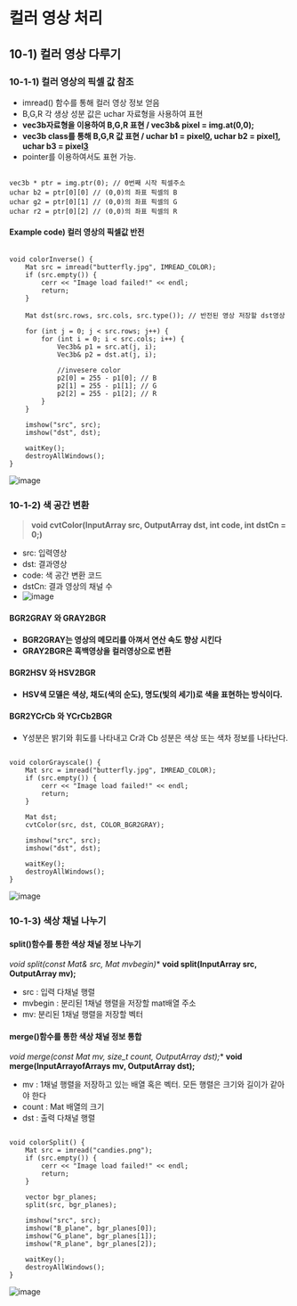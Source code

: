 컬러 영상 처리
=================
## 10-1) 컬러 영상 다루기
### 10-1-1) 컬러 영상의 픽셀 값 참조
* imread() 함수를 통해 컬러 영상 정보 얻음
* B,G,R 각 생상 성분 값은 uchar 자료형을 사용하여 표현
* **vec3b자료형을 이용하여 B,G,R 표현 / vec3b& pixel = img.at<vec3b>(0,0);**
* **vec3b class를 통해 B,G,R 값 표현 / uchar b1 = pixel[0](B), uchar b2 = pixel[1](G), uchar b3 = pixel[3](R)**
* pointer를 이용하여서도 표현 가능. 
<pre><code>
vec3b * ptr = img.ptr<vec3b>(0); // 0번째 시작 픽셀주소
uchar b2 = ptr[0][0] // (0,0)의 좌표 픽셀의 B
uchar g2 = ptr[0][1] // (0,0)의 좌표 픽셀의 G
uchar r2 = ptr[0][2] // (0,0)의 좌표 픽셀의 R 
</code></pre>
#### Example code) 컬러 영상의 픽셀값 반전
<pre><code>
void colorInverse() {
	Mat src = imread("butterfly.jpg", IMREAD_COLOR);
	if (src.empty()) {
		cerr << "Image load failed!" << endl;
		return;
	}

	Mat dst(src.rows, src.cols, src.type()); // 반전된 영상 저장할 dst영상

	for (int j = 0; j < src.rows; j++) {
		for (int i = 0; i < src.cols; i++) {
			Vec3b& p1 = src.at<Vec3b>(j, i);
			Vec3b& p2 = dst.at<Vec3b>(j, i);

			//invesere color
			p2[0] = 255 - p1[0]; // B
			p2[1] = 255 - p1[1]; // G
			p2[2] = 255 - p1[2]; // R
		}
	}

	imshow("src", src);
	imshow("dst", dst);

	waitKey();
	destroyAllWindows();
}</code></pre>
![image](https://user-images.githubusercontent.com/50229148/108613589-cfe6d680-7436-11eb-85d3-92e542d803b5.png)
### 10-1-2) 색 공간 변환
> **void cvtColor(InputArray src, OutputArray dst, int code, int dstCn = 0;)**
* src: 입력영상
* dst: 결과영상
* code: 색 공간 변환 코드
* dstCn: 결과 영상의 채널 수
* ![image](https://user-images.githubusercontent.com/50229148/108624608-49a7b000-7489-11eb-9d5d-a9269d72442c.png)

#### BGR2GRAY 와 GRAY2BGR
* **BGR2GRAY는 영상의 메모리를 아껴서 연산 속도 향상 시킨다**
* **GRAY2BGR은 흑백영상을 컬러영상으로 변환**

#### BGR2HSV 와 HSV2BGR
* **HSV색 모델은 색상, 채도(색의 순도), 명도(빛의 세기)로 색을 표현하는 방식이다.**

#### BGR2YCrCb 와 YCrCb2BGR
* Y성분은 밝기와 휘도를 나타내고 Cr과 Cb 성분은 색상 또는 색차 정보를 나타난다.
<pre><code>
void colorGrayscale() {
	Mat src = imread("butterfly.jpg", IMREAD_COLOR);
	if (src.empty()) {
		cerr << "Image load failed!" << endl;
		return;
	}

	Mat dst;
	cvtColor(src, dst, COLOR_BGR2GRAY);

	imshow("src", src);
	imshow("dst", dst);

	waitKey();
	destroyAllWindows();
}</code></pre>
![image](https://user-images.githubusercontent.com/50229148/108625309-942b2b80-748d-11eb-8217-040a3e8003cd.png)
### 10-1-3) 색상 채널 나누기
#### split()함수를 통한 색상 채널 정보 나누기
**void split(const Mat& src, Mat* mvbegin)**
**void split(InputArray src, OutputArray mv);**
* src : 입력 다채널 행렬
* mvbegin : 분리된 1채널 행렬을 저장할 mat배열 주소
* mv: 분리된 1채널 행렬을 저장할 벡터
#### merge()함수를 통한 색상 채널 정보 통합
**void merge(const Mat* mv, size_t count, OutputArray dst);**
**void merge(InputArrayofArrays mv, OutputArray dst);**
* mv : 1채널 행렬을 저장하고 있는 배열 혹은 벡터. 모든 행렬은 크기와 길이가 같아야 한다
* count : Mat 배열의 크기
* dst : 출력 다채널 행렬
<pre><code>
void colorSplit() {
	Mat src = imread("candies.png");
	if (src.empty()) {
		cerr << "Image load failed!" << endl;
		return;
	}

	vector<Mat> bgr_planes;
	split(src, bgr_planes);

	imshow("src", src);
	imshow("B_plane", bgr_planes[0]);
	imshow("G_plane", bgr_planes[1]);
	imshow("R_plane", bgr_planes[2]);

	waitKey();
	destroyAllWindows();
}</code></pre>
![image](https://user-images.githubusercontent.com/50229148/108625540-d43ede00-748e-11eb-815e-974b476ce63f.png)



